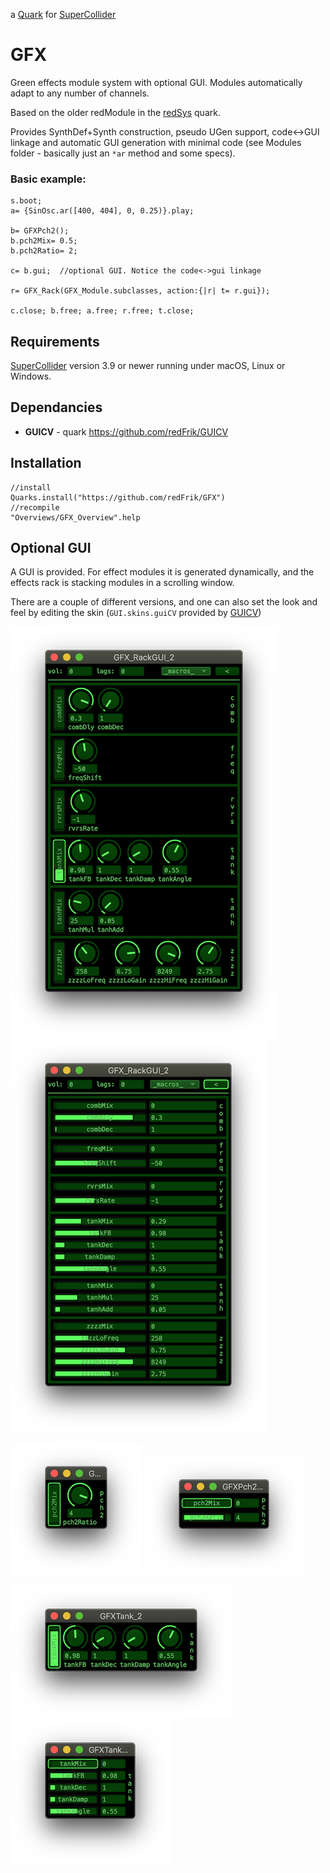 a [Quark](https://supercollider-quarks.github.io/quarks/) for [SuperCollider](https://supercollider.github.io)

# GFX

Green effects module system with optional GUI. Modules automatically adapt to any number of channels.

Based on the older redModule in the [redSys](https://github.com/redFrik/redSys) quark.

Provides SynthDef+Synth construction, pseudo UGen support, code<->GUI linkage and automatic GUI generation with minimal code (see Modules folder - basically just an `*ar` method and some specs).

### Basic example:

```supercollider
s.boot;
a= {SinOsc.ar([400, 404], 0, 0.25)}.play;

b= GFXPch2();
b.pch2Mix= 0.5;
b.pch2Ratio= 2;

c= b.gui;  //optional GUI. Notice the code<->gui linkage

r= GFX_Rack(GFX_Module.subclasses, action:{|r| t= r.gui});

c.close; b.free; a.free; r.free; t.close;
```

## Requirements

[SuperCollider](https://supercollider.github.io) version 3.9 or newer running under macOS, Linux or Windows.

## Dependancies

* **GUICV** - quark https://github.com/redFrik/GUICV

## Installation

```supercollider
//install
Quarks.install("https://github.com/redFrik/GFX")
//recompile
"Overviews/GFX_Overview".help
```

## Optional GUI

A GUI is provided. For effect modules it is generated dynamically, and the effects rack is stacking modules in a scrolling window.

There are a couple of different versions, and one can also set the look and feel by editing the skin (`GUI.skins.guiCV` provided by [GUICV](https://github.com/redFrik/GUICV))

![GFX_RackGUI version 0 screenshot](HelpSource/Images/GFX_RackGUI_v0.png)
![GFX_RackGUI version 1 screenshot](HelpSource/Images/GFX_RackGUI_v1.png)

![GFXPch2GUI version 0 screenshot](HelpSource/Images/GFXPch2GUI_v0.png)
![GFXPch2GUI version 1 screenshot](HelpSource/Images/GFXPch2GUI_v1.png)

![GFXTankGUI version 0 screenshot](HelpSource/Images/GFXTankGUI_v0.png)
![GFXTankGUI version 1 screenshot](HelpSource/Images/GFXTankGUI_v1.png)
